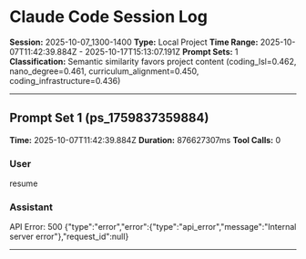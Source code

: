 # Claude Code Session Log

**Session:** 2025-10-07_1300-1400
**Type:** Local Project
**Time Range:** 2025-10-07T11:42:39.884Z - 2025-10-17T15:13:07.191Z
**Prompt Sets:** 1
**Classification:** Semantic similarity favors project content (coding_lsl=0.462, nano_degree=0.461, curriculum_alignment=0.450, coding_infrastructure=0.436)

---

<a name="ps_1759837359884"></a>
## Prompt Set 1 (ps_1759837359884)

**Time:** 2025-10-07T11:42:39.884Z
**Duration:** 876627307ms
**Tool Calls:** 0

### User

resume

### Assistant

API Error: 500 {"type":"error","error":{"type":"api_error","message":"Internal server error"},"request_id":null}

---

